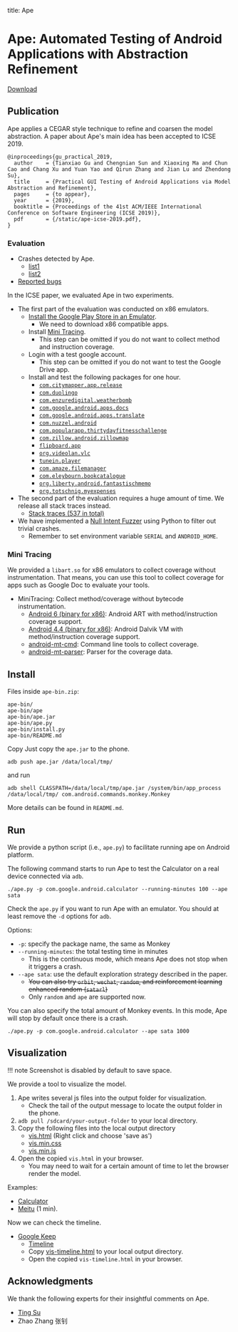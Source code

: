title: Ape

# Ape: Automated Testing of Android Applications with Abstraction Refinement


[Download](/ape-bin.zip)

## Publication

Ape applies a CEGAR style technique to refine and coarsen the model abstraction.
A paper about Ape's main idea has been accepted to ICSE 2019.

~~~{.bibtexhtml}
@inproceedings{gu_practical_2019,
  author    = {Tianxiao Gu and Chengnian Sun and Xiaoxing Ma and Chun Cao and Chang Xu and Yuan Yao and Qirun Zhang and Jian Lu and Zhendong Su},
  title     = {Practical GUI Testing of Android Applications via Model Abstraction and Refinement},
  pages     = {to appear},
  year      = {2019},
  booktitle = {Proceedings of the 41st ACM/IEEE International Conference on Software Engineering (ICSE 2019)},
  pdf       = {/static/ape-icse-2019.pdf},
}
~~~

### Evaluation

* Crashes detected by Ape.
    * [list1](https://ape-report.github.io/)
    * [list2](https://ape-report.github.io/ape-report-1)
* [Reported bugs](./reported-bugs)

In the ICSE paper, we evaluated Ape in two experiments.

* The first part of the evaluation was conducted on x86 emulators.
    * [Install the Google Play Store in an Emulator](./install-google-play-store-in-an-emulator).
        * We need to download x86 compatible apps.
    * Install [Mini Tracing](#minitracing).
        * This step can be omitted if you do not want to collect method and instruction coverage.
    * Login with a test google account.
        * This step can be omitted if you do not want to test the Google Drive app.
    * Install and test the following packages for one hour.
        * [`com.citymapper.app.release`](https://play.google.com/store/apps/details?id=com.citymapper.app.release)
        * [`com.duolingo`](https://play.google.com/store/apps/details?id=com.duolingo)
        * [`com.enzuredigital.weatherbomb`](https://play.google.com/store/apps/details?id=com.enzuredigital.weatherbomb)
        * [`com.google.android.apps.docs`](https://play.google.com/store/apps/details?id=com.google.android.apps.docs)
        * [`com.google.android.apps.translate`](https://play.google.com/store/apps/details?id=com.google.android.apps.translate)
        * [`com.nuzzel.android`](https://play.google.com/store/apps/details?id=com.nuzzel.android)
        * [`com.popularapp.thirtydayfitnesschallenge`](https://play.google.com/store/apps/details?id=com.popularapp.thirtydayfitnesschallenge)
        * [`com.zillow.android.zillowmap`](https://play.google.com/store/apps/details?id=com.zillow.android.zillowmap)
        * [`flipboard.app`](https://play.google.com/store/apps/details?id=flipboard.app)
        * [`org.videolan.vlc`](https://play.google.com/store/apps/details?id=org.videolan.vlc)
        * [`tunein.player`](https://play.google.com/store/apps/details?id=tunein.player)
        * [`com.amaze.filemanager`](https://play.google.com/store/apps/details?id=com.amaze.filemanager)
        * [`com.eleybourn.bookcatalogue`](https://play.google.com/store/apps/details?id=com.eleybourn.bookcatalogue)
        * [`org.liberty.android.fantastischmemo`](https://play.google.com/store/apps/details?id=org.liberty.android.fantastischmemo)
        * [`org.totschnig.myexpenses`](https://play.google.com/store/apps/details?id=org.totschnig.myexpenses)
* The second part of the evaluation requires a huge amount of time. We release all stack traces instead.
    * [Stack traces (537 in total)](./trace.zip)
* We have implemented a [Null Intent Fuzzer](./null-intent-fuzzer.py) using Python to filter out trivial crashes.
    * Remember to set environment variable `SERIAL` and `ANDROID_HOME`.

<a name="minitracing"></a>
### Mini Tracing

We provided a `libart.so` for x86 emulators to collect coverage without instrumentation.
That means, you can use this tool to collect coverage for apps such as Google Doc to evaluate your tools.

* MiniTracing: Collect method/coverage without bytecode instrumentation.
    * [Android 6 (binary for x86)](/art-mt-x86.zip): Android ART with method/instruction coverage support.
    * [Android 4.4 (binary for x86)](/dalvikvm-mt-x86.zip): Android Dalvik VM with method/instruction coverage support.
    * [android-mt-cmd](https://bitbucket.org/txgu/android-mt-cmd): Command line tools to collect coverage.
    * [android-mt-parser](https://bitbucket.org/txgu/android-mt-parser): Parser for the coverage data.




## Install

Files inside `ape-bin.zip`:

```
ape-bin/
ape-bin/ape
ape-bin/ape.jar
ape-bin/ape.py
ape-bin/install.py
ape-bin/README.md
```

Copy Just copy the `ape.jar` to the phone.

    adb push ape.jar /data/local/tmp/

and run

    adb shell CLASSPATH=/data/local/tmp/ape.jar /system/bin/app_process /data/local/tmp/ com.android.commands.monkey.Monkey


More details can be found in `README.md`.

## Run

We provide a python script (i.e., `ape.py`) to facilitate running ape on Android platform.

The following command starts to run Ape to test the Calculator on a real device connected via `adb`.


    ./ape.py -p com.google.android.calculator --running-minutes 100 --ape sata

Check the `ape.py` if you want to run Ape with an emulator.
You should at least remove the `-d` options for `adb`.

Options:

* `-p`: specify the package name, the same as Monkey
* `--running-minutes`: the total testing time in minutes
    * This is the continuous mode, which means Ape does not stop when it triggers a crash.
* `--ape sata`: use the default exploration strategy described in the paper.
    * <del>You can also try `orbit`, `wechat`, `random`, and reinforcement learning enhanced random (`satarl`)</del>
    * Only `random` and `ape` are supported now.

You can also specify the total amount of Monkey events. In this mode, Ape will stop by default once there is a crash.


    ./ape.py -p com.google.android.calculator --ape sata 1000



## Visualization


!!! note
    Screenshot is disabled by default to save space.



We provide a tool to visualize the model.

1. Ape writes several js files into the output folder for visualization.
    * Check the tail of the output message to locate the output folder in the phone.
2. `adb pull /sdcard/your-output-folder` to your local directory.
3. Copy the following files into the local output directory
    * [vis.html](./demo/vis.html) (Right click and choose 'save as')
    * [vis.min.css](./demo/vis.min.css)
    * [vis.min.js](./demo/vis.min.js)
4. Open the copied `vis.html` in your browser.
    * You may need to wait for a certain amount of time to let the browser render the model.

Examples:

* [Calculator](./demo/vis.html)
* [Meitu](./demo-mtxx/vis.html) (1 min).


Now we can check the timeline.

* [Google Keep](./demo-keep-timeline/vis.html)
    * [Timeline](./demo-keep-timeline/vis-timeline.html)
    * Copy [vis-timeline.html](./demo-keep-timeline/vis-timeline.html) to your local output directory.
    * Open the copied `vis-timeline.html` in your browser.



## Acknowledgments

We thank the following experts for their insightful comments on Ape.

* [Ting Su](https://tingsu.github.io/)
* Zhao Zhang 张钊
